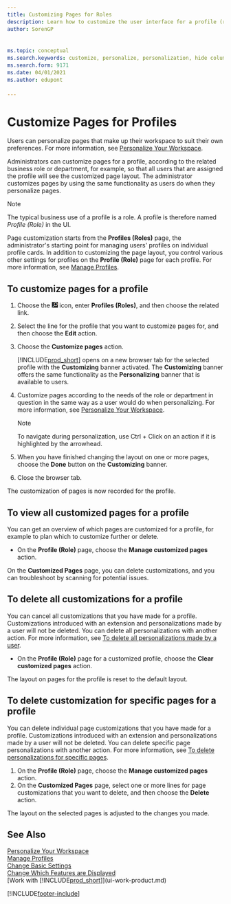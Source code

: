 ```yaml
---
title: Customizing Pages for Roles
description: Learn how to customize the user interface for a profile (role) so that all users assigned that role see a customized workspace.
author: SorenGP


ms.topic: conceptual
ms.search.keywords: customize, personalize, personalization, hide columns, remove fields, move fields
ms.search.form: 9171
ms.date: 04/01/2021
ms.author: edupont

---
```

# Customize Pages for Profiles
Users can personalize pages that make up their workspace to suit their own preferences. For more information, see [Personalize Your Workspace](ui-personalization-user.md).

Administrators can customize pages for a profile, according to the related business role or department, for example, so that all users that are assigned the profile will see the customized page layout. The administrator customizes pages by using the same functionality as users do when they personalize pages.

> [!NOTE]
> The typical business use of a profile is a role. A profile is therefore named *Profile (Role)* in the UI.

Page customization starts from the **Profiles (Roles)** page, the administrator's starting point for managing users' profiles on individual profile cards. In addition to customizing the page layout, you control various other settings for profiles on the **Profile (Role)** page for each profile. For more information, see [Manage Profiles](admin-users-profiles-roles.md).

## To customize pages for a profile
1. Choose the ![Lightbulb that opens the Tell Me feature.](media/ui-search/search_small.png "Tell me what you want to do") icon, enter **Profiles (Roles)**, and then choose the related link.
2. Select the line for the profile that you want to customize pages for, and then choose the **Edit** action.
3. Choose the **Customize pages** action.

    [!INCLUDE[prod_short](includes/prod_short.md)] opens on a new browser tab for the selected profile with the **Customizing** banner activated. The **Customizing** banner offers the same functionality as the **Personalizing** banner that is available to users.

4. Customize pages according to the needs of the role or department in question in the same way as a user would do when personalizing. For more information, see [Personalize Your Workspace](ui-personalization-user.md).

    > [!NOTE]
    > To navigate during personalization, use Ctrl + Click on an action if it is highlighted by the arrowhead.

5. When you have finished changing the layout on one or more pages, choose the **Done** button on the **Customizing** banner.
6. Close the browser tab.

The customization of pages is now recorded for the profile.

## To view all customized pages for a profile

You can get an overview of which pages are customized for a profile, for example to plan which to customize further or delete.

- On the **Profile (Role)** page, choose the **Manage customized pages** action.

On the **Customized Pages** page, you can delete customizations, and you can troubleshoot by scanning for potential issues.  

## To delete all customizations for a profile
You can cancel all customizations that you have made for a profile. Customizations introduced with an extension and personalizations made by a user will not be deleted. You can delete all personalizations with another action. For more information, see [To delete all personalizations made by a user](admin-users-profiles-roles.md#to-delete-all-personalizations-made-by-a-user).

- On the **Profile (Role)** page for a customized profile, choose the **Clear customized pages** action.

The layout on pages for the profile is reset to the default layout.  

## To delete customization for specific pages for a profile
You can delete individual page customizations that you have made for a profile. Customizations introduced with an extension and personalizations made by a user will not be deleted. You can delete specific page personalizations with another action. For more information, see [To delete personalizations for specific pages](admin-users-profiles-roles.md#to-delete-personalizations-for-specific-pages).

1. On the **Profile (Role)** page, choose the **Manage customized pages** action.
2. On the **Customized Pages** page, select one or more lines for page customizations that you want to delete, and then choose the **Delete** action.

The layout on the selected pages is adjusted to the changes you made.

## See Also

[Personalize Your Workspace](ui-personalization-user.md)  
[Manage Profiles](admin-users-profiles-roles.md)  
[Change Basic Settings](ui-change-basic-settings.md)  
[Change Which Features are Displayed](ui-experiences.md)  
[Work with [!INCLUDE[prod_short](includes/prod_short.md)]](ui-work-product.md)  


[!INCLUDE[footer-include](includes/footer-banner.md)]